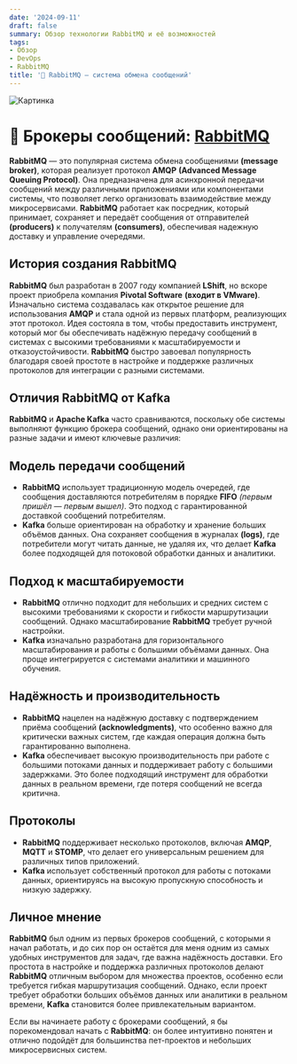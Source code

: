 ```yaml
---
date: '2024-09-11'
draft: false
summary: Обзор технологии RabbitMQ и её возможностей
tags:
- Обзор
- DevOps
- RabbitMQ
title: '📨 RabbitMQ — система обмена сообщений'
---
```


![Картинка](https://adamanr.github.io/blog/images/posts/image_30.jpg)

# 📨 Брокеры сообщений: [RabbitMQ](https://www.rabbitmq.com/)

**RabbitMQ** — это популярная система обмена сообщениями **__(message broker)__**, которая реализует протокол **AMQP** **__(Advanced Message Queuing Protocol)__**. Она предназначена для асинхронной передачи сообщений между различными приложениями или компонентами системы, что позволяет легко организовать взаимодействие между микросервисами. **RabbitMQ** работает как посредник, который принимает, сохраняет и передаёт сообщения от отправителей **__(producers)__** к получателям **__(consumers)__**, обеспечивая надежную доставку и управление очередями.

## История создания RabbitMQ
**RabbitMQ** был разработан в 2007 году компанией **LShift**, но вскоре проект приобрела компания **Pivotal Software** **__(входит в VMware)__**. Изначально система создавалась как открытое решение для использования **AMQP** и стала одной из первых платформ, реализующих этот протокол. Идея состояла в том, чтобы предоставить инструмент, который мог бы обеспечивать надёжную передачу сообщений в системах с высокими требованиями к масштабируемости и отказоустойчивости. **RabbitMQ** быстро завоевал популярность благодаря своей простоте в настройке и поддержке различных протоколов для интеграции с разными системами.

## Отличия RabbitMQ от Kafka
**RabbitMQ** и **Apache Kafka** часто сравниваются, поскольку обе системы выполняют функцию брокера сообщений, однако они ориентированы на разные задачи и имеют ключевые различия:

## Модель передачи сообщений
- **RabbitMQ** использует традиционную модель очередей, где сообщения доставляются потребителям в порядке **FIFO** *(первым пришёл — первым вышел)*. Это подход с гарантированной доставкой сообщений потребителям.
- **Kafka** больше ориентирован на обработку и хранение больших объёмов данных. Она сохраняет сообщения в журналах **(logs)**, где потребители могут читать данные, не удаляя их, что делает **Kafka** более подходящей для потоковой обработки данных и аналитики.

## Подход к масштабируемости
- **RabbitMQ** отлично подходит для небольших и средних систем с высокими требованиями к скорости и гибкости маршрутизации сообщений. Однако масштабирование **RabbitMQ** требует ручной настройки.
- **Kafka** изначально разработана для горизонтального масштабирования и работы с большими объёмами данных. Она проще интегрируется с системами аналитики и машинного обучения.

## Надёжность и производительность
- **RabbitMQ** нацелен на надёжную доставку с подтверждением приёма сообщений **__(acknowledgments)__**, что особенно важно для критически важных систем, где каждая операция должна быть гарантированно выполнена.
- **Kafka** обеспечивает высокую производительность при работе с большими потоками данных и поддерживает работу с большими задержками. Это более подходящий инструмент для обработки данных в реальном времени, где потеря сообщений не всегда критична.

## Протоколы
- **RabbitMQ** поддерживает несколько протоколов, включая **AMQP**, **MQTT** и **STOMP**, что делает его универсальным решением для различных типов приложений.
- **Kafka** использует собственный протокол для работы с потоками данных, ориентируясь на высокую пропускную способность и низкую задержку.

## Личное мнение
**RabbitMQ** был одним из первых брокеров сообщений, с которыми я начал работать, и до сих пор он остаётся для меня одним из самых удобных инструментов для задач, где важна надёжность доставки. Его простота в настройке и поддержка различных протоколов делают **RabbitMQ** отличным выбором для множества проектов, особенно если требуется гибкая маршрутизация сообщений. Однако, если проект требует обработки больших объёмов данных или аналитики в реальном времени, **Kafka** становится более привлекательным вариантом.

Если вы начинаете работу с брокерами сообщений, я бы порекомендовал начать с **RabbitMQ**: он более интуитивно понятен и отлично подойдёт для большинства пет-проектов и небольших микросервисных систем.

